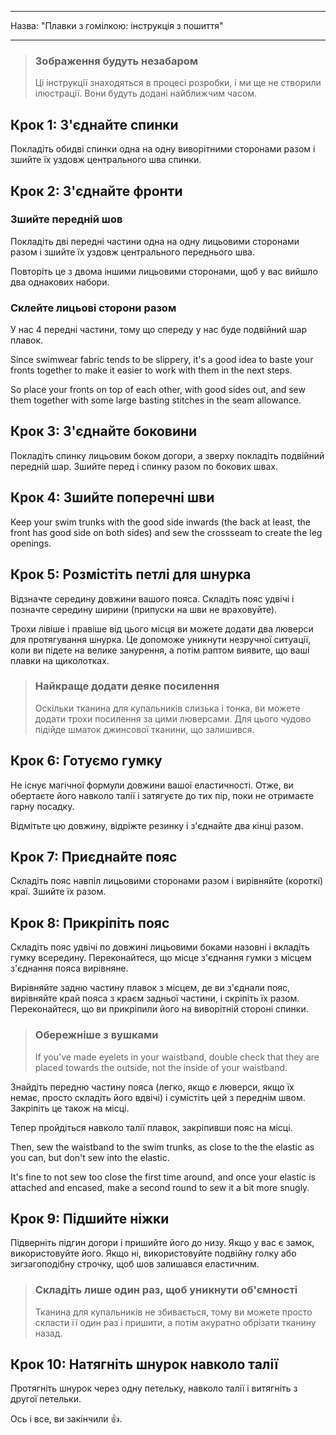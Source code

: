 - - -
Назва: "Плавки з гомілкою: інструкція з пошиття"
- - -

> ### Зображення будуть незабаром
> 
> Ці інструкції знаходяться в процесі розробки, і ми ще не створили ілюстрації. Вони будуть додані найближчим часом.

## Крок 1: З'єднайте спинки

Покладіть обидві спинки одна на одну виворітними сторонами разом і зшийте їх уздовж центрального шва спинки.

## Крок 2: З'єднайте фронти

### Зшийте передній шов

Покладіть дві передні частини одна на одну лицьовими сторонами разом і зшийте їх уздовж центрального переднього шва.

Повторіть це з двома іншими лицьовими сторонами, щоб у вас вийшло два однакових набори.

### Склейте лицьові сторони разом

У нас 4 передні частини, тому що спереду у нас буде подвійний шар плавок.

Since swimwear fabric tends to be slippery, it's a good idea to baste your fronts together to make it easier to work with them in the next steps.

So place your fronts on top of each other, with good sides out, and sew them together with some large basting stitches in the seam allowance.

## Крок 3: З'єднайте боковини

Покладіть спинку лицьовим боком догори, а зверху покладіть подвійний передній шар. Зшийте перед і спинку разом по бокових швах.

## Крок 4: Зшийте поперечні шви

Keep your swim trunks with the good side inwards (the back at least, the front has good side on both sides) and sew the crossseam to create the leg openings.

## Крок 5: Розмістіть петлі для шнурка

Відзначте середину довжини вашого пояса. Складіть пояс удвічі і позначте середину ширини (припуски на шви не враховуйте).

Трохи лівіше і правіше від цього місця ви можете додати два люверси для протягування шнурка. Це допоможе уникнути незручної ситуації, коли ви підете на велике занурення, а потім раптом виявите, що ваші плавки на щиколотках.

> ### Найкраще додати деяке посилення
> 
> Оскільки тканина для купальників слизька і тонка, ви можете додати трохи посилення за цими люверсами. Для цього чудово підійде шматок джинсової тканини, що залишився.

## Крок 6: Готуємо гумку

Не існує магічної формули довжини вашої еластичності. Отже, ви обертаєте його навколо талії і затягуєте до тих пір, поки не отримаєте гарну посадку.

Відмітьте цю довжину, відріжте резинку і з'єднайте два кінці разом.

## Крок 7: Приєднайте пояс

Складіть пояс навпіл лицьовими сторонами разом і вирівняйте (короткі) краї. Зшийте їх разом.

## Крок 8: Прикріпіть пояс

Складіть пояс удвічі по довжині лицьовими боками назовні і вкладіть гумку всередину. Переконайтеся, що місце з'єднання гумки з місцем з'єднання пояса вирівняне.

Вирівняйте задню частину плавок з місцем, де ви з'єднали пояс, вирівняйте край пояса з краєм задньої частини, і скріпіть їх разом. Переконайтеся, що ви прикріпили його на виворітній стороні спинки.

> ### Обережніше з вушками
> 
> If you've made eyelets in your waistband, double check that they are placed towards the outside, not the inside of your waistband.

Знайдіть передню частину пояса (легко, якщо є люверси, якщо їх немає, просто складіть його вдвічі) і сумістіть цей з переднім швом. Закріпіть це також на місці.

Тепер пройдіться навколо талії плавок, закріпивши пояс на місці.

Then, sew the waistband to the swim trunks, as close to the the elastic as you can, but don't sew into the elastic.

It's fine to not sew too close the first time around, and once your elastic is attached and encased, make a second round to sew it a bit more snugly.

## Крок 9: Підшийте ніжки

Підверніть підгин догори і пришийте його до низу. Якщо у вас є замок, використовуйте його. Якщо ні, використовуйте подвійну голку або зигзагоподібну строчку, щоб шов залишався еластичним.

> ### Складіть лише один раз, щоб уникнути об'ємності
> 
> Тканина для купальників не збивається, тому ви можете просто скласти її один раз і пришити, а потім акуратно обрізати тканину назад.

## Крок 10: Натягніть шнурок навколо талії

Протягніть шнурок через одну петельку, навколо талії і витягніть з другої петельки.

Ось і все, ви закінчили 👍.
